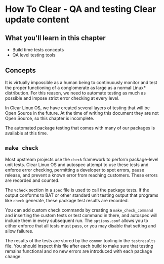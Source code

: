
How To Clear - QA and testing Clear update content
==================================================

## What you'll learn in this chapter

* Build time tests concepts
* QA level testing tools


## Concepts

It is virtually impossible as a human being to continuously monitor
and test the proper functioning of a conglomerate as large as a normal
Linux\* distribution. For this reason, we need to automate testing
as much as possible and impose strict error checking at every level.

In Clear Linux OS, we have created several layers of testing that
will be Open Source in the future. At the time of writing this
document they are not Open Source, so this chapter is incomplete.

The automated package testing that comes with many of our packages
is available at this time.


## `make check`

Most upstream projects use the `check` framework to perform
package-level unit tests. Clear Linux OS and autospec attempt to use
these tests and enforce error checking, permitting a developer to
spot errors, pause release, and prevent a known error from reaching
customers. These errors are recorded and counted.

The `%check` section in a `spec` file is used to call the package
tests. If the output conforms to BAT or other standard unit testing
output that programs like `check` generate, these package test results
are recorded.

You can add custom check commands by creating a `make_check_command`
and inserting the custom tests or test command in there, and autospec
will include them in every subsequent run. The `options.conf` allows
you to either enforce that all tests must pass, or you may disable
that setting and allow failures.

The results of the tests are stored by the `common` tooling in the
`testresults` file. You should inspect this file after each build
to make sure that testing remains functional and no new errors are
introduced with each package change.

